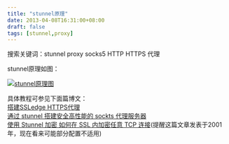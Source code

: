 ```yaml
---
title: "stunnel原理"
date: 2013-04-08T16:31:00+08:00
draft: false
tags: [stunnel,proxy]
---
```

搜索关键词：stunnel proxy socks5 HTTP HTTPS 代理

stunnel原理如图：

<!--more-->

[![stunnel原理图](/static/images/2013/04/stunnel.png)](/static/images/2013/04/stunnel.png)

具体教程可参见下面篇博文：  
[搭建SSLedge HTTPS代理][ssledge_url]  
[通过 stunnel 搭建安全高性能的 sockts 代理服务器][socks_url]  
[使用 Stunnel 加密 如何在 SSL 内加密任意 TCP 连接][ibm_url](提醒这篇文章发表于2001年，现在看来可能部分配置不适用)  

[ssledge_url]:https://w3.owind.com/pub/ssledge/
[socks_url]:https://wido.me/sunteya/setup-a-socks-proxy-server-pass-by-secure-firewall/
[ibm_url]:http://www.ibm.com/developerworks/cn/security/s-stun/